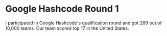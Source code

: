 # Google Hashcode Round 1

I participated in Google Hashcode's qualification round and got 289 out of 10,000 teams. Our team scored top 17 in the United States.
